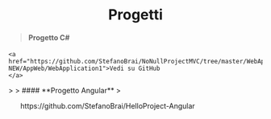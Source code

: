 <h1 align="center">Progetti</h1>

> #### **Progetto C#** 
> <ul>
    <a href="https://github.com/StefanoBrai/NoNullProjectMVC/tree/master/WebApp-NEW/AppWeb/WebApplication1">Vedi su GitHub
    </a>
  </ul>
>
> #### **Progetto Angular**
> <ul>https://github.com/StefanoBrai/HelloProject-Angular</ul>

